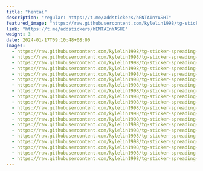 ```yaml
---
title: "hentai"
description: "regular: https://t.me/addstickers/hENTAInYASHI"
featured_image: "https://raw.githubusercontent.com/kylelin1998/tg-sticker-spreading-worldwide-images/main/img/e3f2249b-cc44-4e88-8d98-7a06e4654a47.jpg"
link: "https://t.me/addstickers/hENTAInYASHI"
weight: 3
date: 2024-01-17T09:10:48+08:00
images:
  - https://raw.githubusercontent.com/kylelin1998/tg-sticker-spreading-worldwide-images/main/img/e3f2249b-cc44-4e88-8d98-7a06e4654a47.jpg
  - https://raw.githubusercontent.com/kylelin1998/tg-sticker-spreading-worldwide-images/main/img/85bbc843-9956-4ac3-b30c-f2258e7dfb72.jpg
  - https://raw.githubusercontent.com/kylelin1998/tg-sticker-spreading-worldwide-images/main/img/d32f705a-4c9c-4967-8cba-4b31712c94b1.jpg
  - https://raw.githubusercontent.com/kylelin1998/tg-sticker-spreading-worldwide-images/main/img/bb65caa9-7791-4beb-bf62-0455a3d89b51.jpg
  - https://raw.githubusercontent.com/kylelin1998/tg-sticker-spreading-worldwide-images/main/img/a0c028ec-bc5c-49ef-8fba-45826a916133.jpg
  - https://raw.githubusercontent.com/kylelin1998/tg-sticker-spreading-worldwide-images/main/img/bd77dbc6-d4fc-4564-9d52-a95ce1899f12.jpg
  - https://raw.githubusercontent.com/kylelin1998/tg-sticker-spreading-worldwide-images/main/img/0a45fad1-e685-40ed-919e-7d2cae845474.jpg
  - https://raw.githubusercontent.com/kylelin1998/tg-sticker-spreading-worldwide-images/main/img/a68190e4-b51f-4b57-ad4d-fa25e9f02ace.jpg
  - https://raw.githubusercontent.com/kylelin1998/tg-sticker-spreading-worldwide-images/main/img/00f67b4b-cfff-4ccd-a12a-ed89be26e31e.jpg
  - https://raw.githubusercontent.com/kylelin1998/tg-sticker-spreading-worldwide-images/main/img/5d3ef679-4369-416e-9bee-8bcffb752480.jpg
  - https://raw.githubusercontent.com/kylelin1998/tg-sticker-spreading-worldwide-images/main/img/3cfdcc66-0db8-4a53-b792-fc8b350c2a9f.jpg
  - https://raw.githubusercontent.com/kylelin1998/tg-sticker-spreading-worldwide-images/main/img/9d851380-c06f-46c7-833f-98939e803bc9.jpg
  - https://raw.githubusercontent.com/kylelin1998/tg-sticker-spreading-worldwide-images/main/img/7a204e28-2ebc-4b82-a298-c84a9d5d28a4.jpg
  - https://raw.githubusercontent.com/kylelin1998/tg-sticker-spreading-worldwide-images/main/img/19174942-9940-4e65-85ff-dad9b13d7069.jpg
  - https://raw.githubusercontent.com/kylelin1998/tg-sticker-spreading-worldwide-images/main/img/95fbaaf5-0b4c-4998-83b7-f5805c858228.jpg
  - https://raw.githubusercontent.com/kylelin1998/tg-sticker-spreading-worldwide-images/main/img/1a094210-b36e-495b-835b-5e9958b89bac.jpg
  - https://raw.githubusercontent.com/kylelin1998/tg-sticker-spreading-worldwide-images/main/img/d2212ebe-0fc6-4e36-8ddb-5ca66bdbc02f.jpg
  - https://raw.githubusercontent.com/kylelin1998/tg-sticker-spreading-worldwide-images/main/img/fb0b9378-6e90-4bbb-82c1-c285c03a9d6a.jpg
  - https://raw.githubusercontent.com/kylelin1998/tg-sticker-spreading-worldwide-images/main/img/630f1927-f744-475d-b6fc-f7ae4ab38b74.jpg
  - https://raw.githubusercontent.com/kylelin1998/tg-sticker-spreading-worldwide-images/main/img/7eedc060-0020-4d64-a8c4-e9f4cdc12fba.jpg
---
```

